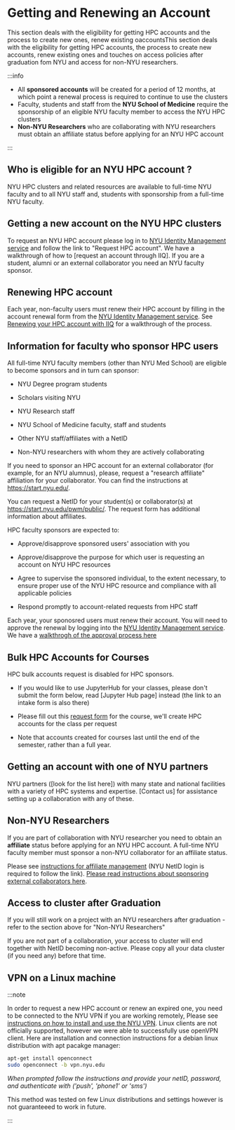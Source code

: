 # Getting and Renewing an Account

[nyu vpn link]: https://www.nyu.edu/life/information-technology/infrastructure/network-services/vpn.html

[nyu ims link]: https://identity.it.nyu.edu/

[affiliate and account management link]: https://nyu.service-now.com/sp?sys_kb_id=621146614050d5442a5dc4baadd48b32&id=kb_article_view&sysparm_rank=1&sysparm_tsqueryId=7d719c551b2820d0a54ffdd51a4bcb90

[hpc account request form link for courses]: https://docs.google.com/forms/d/e/1FAIpQLSdehngqL1xso-YV6MOhplKNwxXjASHYnDtM_5THB3P2vrDKcg/viewform?usp=sf_link

This section deals with the eligibility for getting HPC accounts and the process to create new ones, renew existing oaccountsThis section deals with the eligibility for getting HPC accounts, the process to create new accounts, renew existing ones and touches on access policies after graduation fom NYU and access for non-NYU researchers.

:::info

-   All **sponsored accounts** will be created for a period of 12 months, at which point a renewal process is required to continue to use the clusters
-   Faculty, students and staff from the **NYU School of Medicine** require the sponsorship of an eligible NYU faculty member to access the NYU HPC clusters
-   **Non-NYU Researchers** who are collaborating with NYU researchers must obtain an affiliate status before applying for an NYU HPC account
 
:::

## Who is eligible for an NYU HPC account ?

NYU HPC clusters and related resources are available to full-time NYU faculty and to all NYU staff and, students with sponsorship from a full-time NYU faculty.


## Getting a new account on the NYU HPC clusters

To request an NYU HPC account please log in to [NYU Identity Management service][nyu ims link] and follow the link to "Request HPC account". We have a walkthrough of how to \[request an account through IIQ]. If you are a student, alumni or an external collaborator you need an NYU faculty sponsor.

## Renewing HPC account

Each year, non-faculty users must renew their HPC account by filling in the account renewal form from the [NYU Identity Management service][nyu ims link]. See [Renewing your HPC account with IIQ](./03_walkthrough_approve_hpc_account_request.md) for a walkthrough of the process.

## Information for faculty who sponsor HPC users

All full-time NYU faculty members (other than NYU Med School) are eligible to become sponsors and in turn can sponsor:

-   NYU Degree program students

-   Scholars visiting NYU

-   NYU Research staff

-   NYU School of Medicine faculty, staff and students

-   Other NYU staff/affiliates with a NetID

-   Non-NYU researchers with whom they are actively collaborating

If you need to sponsor an HPC account for an external collaborator (for example, for an NYU alumnus), please, request a "research affiliate" affiliation for your collaborator. You can find the instructions at https://start.nyu.edu/.

You can request a NetID for your student(s) or collaborator(s) at https://start.nyu.edu/pwm/public/. The request form has additional information about affiliates.

HPC faculty sponsors are expected to:

-   Approve/disapprove sponsored users' association with you

-   Approve/disapprove the purpose for which user is requesting an account on NYU HPC resources

-   Agree to supervise the sponsored individual, to the extent necessary, to ensure proper use of the NYU HPC resource and compliance with all applicable policies

-   Respond promptly to account-related requests from HPC staff

Each year, your sponosred users must renew their account. You will need to approve the renewal by logging into the [NYU Identity Management service][nyu ims link]. We have a [walkthrogh of the approval process here](./03_walkthrough_approve_hpc_account_request.md)

## Bulk HPC Accounts for Courses

HPC bulk accounts request is disabled for HPC sponsors.

-   If you would like to use JupyterHub for your classes, please don't submit the form below, read \[Jupyter Hub page] instead (the link to an intake form is also there)

-   Please fill out this [request form][hpc account request form link for courses] for the course, we'll create HPC accounts for the class per request

-   Note that accounts created for courses last until the end of the semester, rather than a full year.

## Getting an account with one of NYU partners

NYU partners (\[look for the list here]) with many state and national facilities with a variety of HPC systems and expertise. \[Contact us] for assistance setting up a collaboration with any of these.

## Non-NYU Researchers

If you are part of collaboration with NYU researcher you need to obtain an **affiliate** status before applying for an NYU HPC account. A full-time NYU faculty member must sponsor a non-NYU collaborator for an affiliate status.

Please see [instructions for affiliate management][affiliate and account management link] (NYU NetID login is required to follow the link). [Please read instructions about sponsoring external collaborators here](./05_hpc_accounts_external_collaborators.md).


## Access to cluster after Graduation

If you will still work on a project with an NYU researchers after graduation - refer to the section above for "Non-NYU Researchers"

If you are not part of a collaboration, your access to cluster will end together with NetID becoming non-active. Please copy all your data cluster (if you need any) before that time.


## VPN on a Linux machine

:::note

In order to request a new HPC account or renew an expired one, you need to be connected to the NYU VPN if you are working remotely, Please see [instructions on how to install and use the NYU VPN][nyu vpn link]. Linux clients are not officially supported, however we were able to successfully use openVPN client. Here are installation and connection instructions for a debian linux distribution with apt pacakge manager:

```sh
apt-get install openconnect
sudo openconnect -b vpn.nyu.edu
```

_When prompted follow the instructions and provide your netID, password, and authenticate with ('push', 'phone1' or 'sms')_

This method was tested on few Linux distributions and settings however is not guaranteeed to work in future.

:::
